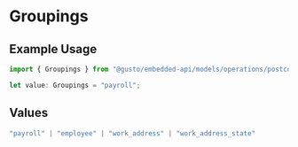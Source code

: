 # Groupings

## Example Usage

```typescript
import { Groupings } from "@gusto/embedded-api/models/operations/postcompaniescompanyuuidreports.js";

let value: Groupings = "payroll";
```

## Values

```typescript
"payroll" | "employee" | "work_address" | "work_address_state"
```